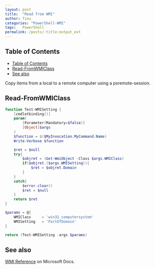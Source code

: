 ```yaml
---
layout: post
title:  "Read from WMI"
author: Tinu
categories: "PowerShell-WMI"
tags:   PowerShell
permalink: /posts/:title:output_ext
---
```


## Table of Contents

- [Table of Contents](#table-of-contents)
- [Read-FromWMIClass](#read-fromwmiclass)
- [See also](#see-also)

Copy items from a local to a remote computer using a psremote-session.

## Read-FromWMIClass

````powershell
function Test-WMISetting {
    [cmdletbinding()]
    param(
        [Parameter(Mandatory=$false)]
        [Object]$args
    )
    $function = $($MyInvocation.MyCommand.Name)
    Write-Verbose $function

    $ret = $null
    try{
        $objret = (Get-WmiObject -Class $args.WMIClass)
        if($objret.($args.WMISetting)){
            $ret = $objret.Domain
        }
    }
    catch{
        $error.clear()
        $ret = $null
    }
    return $ret
}

$params = @{
    WMIClass     = 'win32_computersystem'
    WMISetting   = 'PartOfDomain'
}

return (Test-WMISetting -args $params)
````

## See also

[WMI Reference](https://docs.microsoft.com/en-us/windows/desktop/wmisdk/wmi-reference) on Microsoft Docs.
